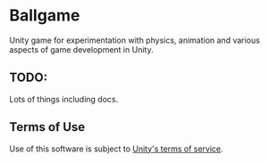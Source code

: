 # Ballgame  
Unity game for experimentation with physics, animation and various aspects of game development in Unity.   
## TODO:  
Lots of things including docs.  

## Terms of Use  
Use of this software is subject to [Unity's terms of service](https://unity3d.com/legal/as_terms).  
